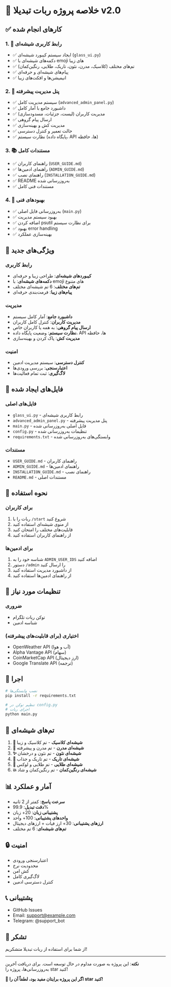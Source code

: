 # 🎉 خلاصه پروژه ربات تبدیلا v2.0

## ✅ کارهای انجام شده

### 1. 🎨 رابط کاربری شیشه‌ای
- ✅ ایجاد سیستم کیبورد شیشه‌ای (`glass_ui.py`)
- ✅ دکمه‌های شیشه‌ای با emoji های زیبا
- ✅ تم‌های مختلف (کلاسیک، مدرن، نئون، تاریک، طلایی، رنگین‌کمان)
- ✅ پیام‌های شیشه‌ای و حرفه‌ای
- ✅ انیمیشن‌ها و افکت‌های زیبا

### 2. 👑 پنل مدیریت پیشرفته
- ✅ سیستم مدیریت کامل (`advanced_admin_panel.py`)
- ✅ داشبورد جامع با آمار کامل
- ✅ مدیریت کاربران (لیست، جزئیات، مسدودسازی)
- ✅ ارسال پیام گروهی
- ✅ مدیریت کش و بهینه‌سازی
- ✅ حالت تعمیر و کنترل دسترسی
- ✅ نظارت سیستم (پایگاه داده، API ها، حافظه)

### 3. 📚 مستندات کامل
- ✅ راهنمای کاربران (`USER_GUIDE.md`)
- ✅ راهنمای ادمین‌ها (`ADMIN_GUIDE.md`)
- ✅ راهنمای نصب (`INSTALLATION_GUIDE.md`)
- ✅ README به‌روزرسانی شده
- ✅ مستندات فنی کامل

### 4. 🔧 بهبودهای فنی
- ✅ به‌روزرسانی فایل اصلی (`main.py`)
- ✅ بهبود سیستم مدیریت
- ✅ اضافه کردن psutil برای نظارت سیستم
- ✅ بهبود error handling
- ✅ بهینه‌سازی عملکرد

## 🚀 ویژگی‌های جدید

### رابط کاربری
- **کیبوردهای شیشه‌ای**: طراحی زیبا و حرفه‌ای
- **دکمه‌های شیشه‌ای**: با emoji های متنوع
- **تم‌های مختلف**: 6 تم شیشه‌ای مختلف
- **پیام‌های زیبا**: فرمت‌بندی حرفه‌ای

### مدیریت
- **داشبورد جامع**: آمار کامل سیستم
- **مدیریت کاربران**: کنترل کامل کاربران
- **ارسال پیام گروهی**: به همه یا کاربران خاص
- **نظارت سیستم**: وضعیت پایگاه داده، API ها، حافظه
- **مدیریت کش**: پاک کردن و بهینه‌سازی

### امنیت
- **کنترل دسترسی**: سیستم مدیریت ادمین
- **اعتبارسنجی**: بررسی ورودی‌ها
- **لاگ‌گیری**: ثبت تمام فعالیت‌ها

## 📁 فایل‌های ایجاد شده

### فایل‌های اصلی
- `glass_ui.py` - رابط کاربری شیشه‌ای
- `advanced_admin_panel.py` - پنل مدیریت پیشرفته
- `main.py` - فایل اصلی به‌روزرسانی شده
- `config.py` - تنظیمات به‌روزرسانی شده
- `requirements.txt` - وابستگی‌های به‌روزرسانی شده

### مستندات
- `USER_GUIDE.md` - راهنمای کاربران
- `ADMIN_GUIDE.md` - راهنمای ادمین‌ها
- `INSTALLATION_GUIDE.md` - راهنمای نصب
- `README.md` - مستندات اصلی

## 🎯 نحوه استفاده

### برای کاربران
1. ربات را با `/start` شروع کنید
2. از منوی شیشه‌ای استفاده کنید
3. قابلیت‌های مختلف را امتحان کنید
4. از راهنمای کاربران استفاده کنید

### برای ادمین‌ها
1. شناسه خود را به `ADMIN_USER_IDS` اضافه کنید
2. دستور `/admin` را ارسال کنید
3. از داشبورد مدیریت استفاده کنید
4. از راهنمای ادمین‌ها استفاده کنید

## 🔧 تنظیمات مورد نیاز

### ضروری
- توکن ربات تلگرام
- شناسه ادمین

### اختیاری (برای قابلیت‌های پیشرفته)
- OpenWeather API (آب و هوا)
- Alpha Vantage API (سهام)
- CoinMarketCap API (ارز دیجیتال)
- Google Translate API (ترجمه)

## 🚀 اجرا

```bash
# نصب وابستگی‌ها
pip install -r requirements.txt

# تنظیم توکن در config.py
# اجرای ربات
python main.py
```

## 🎨 تم‌های شیشه‌ای

1. **💎 شیشه‌ای کلاسیک** - تم کلاسیک و زیبا
2. **🔮 شیشه‌ای مدرن** - تم مدرن و پیشرفته
3. **✨ شیشه‌ای نئون** - تم نئون و درخشان
4. **💫 شیشه‌ای تاریک** - تم تاریک و جذاب
5. **🌟 شیشه‌ای طلایی** - تم طلایی و لوکس
6. **💥 شیشه‌ای رنگین‌کمان** - تم رنگین‌کمان و شاد

## 📊 آمار و عملکرد

- **سرعت پاسخ**: کمتر از 2 ثانیه
- **دقت تبدیل**: 99.9%
- **پشتیبانی زبان**: 20+ زبان
- **واحدهای پشتیبانی**: 100+ واحد
- **ارزهای پشتیبانی**: 30+ ارز فیات + ارزهای دیجیتال
- **تم‌های شیشه‌ای**: 6 تم مختلف

## 🔒 امنیت

- اعتبارسنجی ورودی
- محدودیت نرخ
- کش امن
- لاگ‌گیری کامل
- کنترل دسترسی ادمین

## 📞 پشتیبانی

- GitHub Issues
- Email: support@example.com
- Telegram: @support_bot

## 🙏 تشکر

از شما برای استفاده از ربات تبدیلا متشکریم!

---

**نکته**: این پروژه به صورت مداوم در حال توسعه است. برای دریافت آخرین به‌روزرسانی‌ها، پروژه را star کنید!

**🌟 اگر این پروژه برایتان مفید بود، لطفاً آن را star کنید!**

